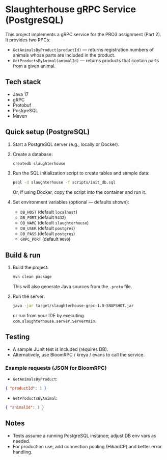 # Slaughterhouse gRPC Service (PostgreSQL)

This project implements a gRPC service for the PRO3 assignment (Part 2).  
It provides two RPCs:
- `GetAnimalsByProduct(productId)` — returns registration numbers of animals whose parts are included in the product.
- `GetProductsByAnimal(animalId)` — returns products that contain parts from a given animal.

## Tech stack
- Java 17
- gRPC
- Protobuf
- PostgreSQL
- Maven

## Quick setup (PostgreSQL)
1. Start a PostgreSQL server (e.g., locally or Docker).
2. Create a database:
   ```bash
   createdb slaughterhouse
   ```
3. Run the SQL initialization script to create tables and sample data:
   ```bash
   psql -d slaughterhouse -f scripts/init_db.sql
   ```
   Or, if using Docker, copy the script into the container and run it.

4. Set environment variables (optional — defaults shown):
   - `DB_HOST` (default `localhost`)
   - `DB_PORT` (default `5432`)
   - `DB_NAME` (default `slaughterhouse`)
   - `DB_USER` (default `postgres`)
   - `DB_PASS` (default `postgres`)
   - `GRPC_PORT` (default `9090`)

## Build & run
1. Build the project:
   ```bash
   mvn clean package
   ```
   This will also generate Java sources from the `.proto` file.

2. Run the server:
   ```bash
   java -jar target/slaughterhouse-grpc-1.0-SNAPSHOT.jar
   ```
   or run from your IDE by executing `com.slaughterhouse.server.ServerMain`.

## Testing
- A sample JUnit test is included (requires DB).
- Alternatively, use BloomRPC / kreya / evans to call the service.

### Example requests (JSON for BloomRPC)
- `GetAnimalsByProduct`:
```json
{ "productId": 1 }
```

- `GetProductsByAnimal`:
```json
{ "animalId": 1 }
```

## Notes
- Tests assume a running PostgreSQL instance; adjust DB env vars as needed.
- For production use, add connection pooling (HikariCP) and better error handling.
